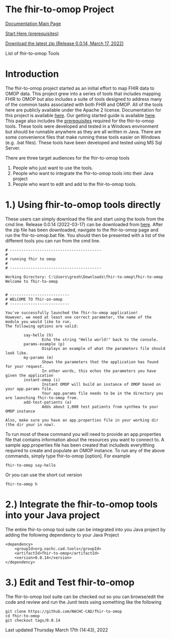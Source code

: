 The fhir-to-omop Project
========================
<a href="https://nachc-cad.github.io/fhir-to-omop/index.html">Documentation Main Page</a>

<a href="https://nachc-cad.github.io/fhir-to-omop/pages/navbar/getting-started/start-here/StartHere.html">Start Here (prerequisites)</a>

<a download href="https://github.com/NACHC-CAD/fhir-to-omop/releases/download/0.0.14/fhir-to-omop-0.0.14.zip">Download the latest zip (Release 0.0.14, March 17, 2022)</a>

List of fhir-to-omop Tools


Introduction
============
The fhir-to-omop project started as an initial effort to map FHIR data to OMOP data.  This project grew into a series of tools that includes mapping FHIR to OMOP but also includes a suite of tools designed to address many of the common tasks associated with both FHIR and OMOP.  All of the tools here are publicly available under the Apache 2 license. Documentation for this project is available <a href="https://nachc-cad.github.io/fhir-to-omop/index.html">here</a>.  Our getting started guide is available <a href="https://nachc-cad.github.io/fhir-to-omop/pages/navbar/getting-started/start-here/StartHere.html">here</a>.  This page also includes the <a href="https://nachc-cad.github.io/fhir-to-omop/pages/navbar/getting-started/start-here/StartHere.html">prerequisites</a> required for the fhir-to-omop tools.  These tools were developed and tested in a Windows environment but should be runnable anywhere as they are all written in Java.  There are some convenience files that make running these tools easier on Windows (e.g. .bat files). These tools have been developed and tested using MS Sql Server.  

There are three target audiences for the fhir-to-omop tools
1. People who just want to use the tools.  
2. People who want to integrate the fhir-to-omop tools into their Java project
3. People who want to edit and add to the fhir-to-omop tools.

1.) Using fhir-to-omop tools directly
=================================
These users can simply download the file and start using the tools from the cmd line.  Release 0.0.14 (2022-03-17) can be downloaded from <a href="https://github.com/NACHC-CAD/fhir-to-omop/releases/download/0.0.14/fhir-to-omop-0.0.14.zip">here</a>.  After the zip file has been downloaded, navigate to the fhir-to-omop page and run the fhir-to-omop.bat file.  You should then be presented with a list of the different tools you can run from the cmd line.  
```
# ----------------------------------------
#
# running fhir to omop
#
# ----------------------------------------

Working Directory: C:\Users\gresh\Downloads\fhir-to-omop\fhir-to-omop
Welcome to fhir-to-omop


# --------------------------
# WELCOME TO fhir-on-omop
# --------------------------

You've successfully launched the fhir-to-omop application!
However, we need at least one correct parameter, the name of the module you would like to run.
The following options are valid:

        say-hello (h)
                Echo the string "Hello world!" back to the console.
        params-example (p)
                Displays an example of what the parameters file should look like.
        my-params (m)
                Shows the parameters that the application has found for your request.
                In other words, this echos the parameters you have given the application
        instant-omop (i)
                Instant OMOP will build an instance of OMOP based on your app.params file.
                Your app.params file needs to be in the directory you are launching fhir-to-omop from.
        add-test-patients (a)
                Adds about 1,000 test patients from synthea to your OMOP instance

Also, make sure you have an app.properties file in your working dir (the dir your in now).

```
To run most of these command you will need to provide an app.properties file that contains information about the resources you want to connect to.  A sample app.properties file has been created that includeds everytthing required to create and populate an OMOP instance.  To run any of the above commands, simply type fhir-to-omop [option].  For example
```
fhir-to-omop say-hello
```
Or you can use the short cut version
```
fhir-to-omop h
```

2.) Integrate the fhir-to-omop tools into your Java project
=======================================================
The entire fhir-to-omop tool suite can be integrated into you Java project by adding the following dependency to your Java Project
```
<dependency>
	<groupId>org.nachc.cad.tools</groupId>
	<artifactId>fhir-to-omop</artifactId>
	<version>0.0.14</version>
</dependency>
```

3.) Edit and Test fhir-to-omop
==========================
The fhir-to-omop tool suite can be checked out so you can browse/edit the code and review and run the Junit tests using something like the following
```
git clone https://github.com/NACHC-CAD/fhir-to-omop 
cd fhir-to-omop
git checkout tags/0.0.14
```

Last updated Thursday March 17th (14:43), 2022


